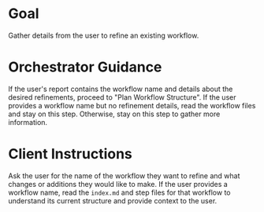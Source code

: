 # Goal
Gather details from the user to refine an existing workflow.

# Orchestrator Guidance
If the user's report contains the workflow name and details about the desired refinements, proceed to "Plan Workflow Structure".
If the user provides a workflow name but no refinement details, read the workflow files and stay on this step.
Otherwise, stay on this step to gather more information.

# Client Instructions
Ask the user for the name of the workflow they want to refine and what changes or additions they would like to make. If the user provides a workflow name, read the `index.md` and step files for that workflow to understand its current structure and provide context to the user.
